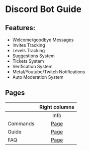 # Discord Bot Guide




## Features:
- Welcome/goodbye Messages
- Invites Tracking
- Levels Tracking
- Suggestions System
- Tickets System
- Verification System
- Metal/Youtube/Twitch Notifications
- Auto Moderation System

##  Pages
|   | Right columns |
| ------------- |:-------------:    |
    | Info      | [Page]()          |
| Commands      | [Page]()          |
| Guide         | [Page]()          |
| FAQ           | [Page]()          |
